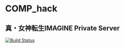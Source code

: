 # COMP\_hack #
## 真・女神転生IMAGINE Private Server ##

[![Build Status](https://travis-ci.org/comphack/comp_hack.svg?branch=develop)](https://travis-ci.org/comphack/comp_hack)
